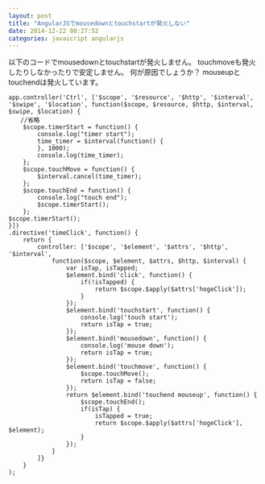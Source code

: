 ```yaml
---
layout: post
title: "AngularJSでmousedownとtouchstartが発火しない"
date: 2014-12-22 00:27:52
categories: javascript angularjs
---
```

<p>以下のコードでmousedownとtouchstartが発火しません。
touchmoveも発火したりしなかったりで安定しません。
何が原因でしょうか？
mouseupとtouchendは発火しています。</p>

<pre><code>app.controller('Ctrl', ['$scope', '$resource', '$http', '$interval', '$swipe', '$location', function($scope, $resource, $http, $interval, $swipe, $location) {
　　//省略
    $scope.timerStart = function() {
        console.log("timer start");
        time_timer = $interval(function() {
        }, 1000);
        console.log(time_timer);
    };
    $scope.touchMove = function() {
        $interval.cancel(time_timer);
    };
    $scope.touchEnd = function() {
        console.log("touch end");
        $scope.timerStart();
    };
$scope.timerStart();
}])
.directive('timeClick', function() {
    return {
        controller: ['$scope', '$element', '$attrs', '$http', '$interval',
            function($scope, $element, $attrs, $http, $interval) {
                var isTap, isTapped;
                $element.bind('click', function() {
                    if(!isTapped) {
                        return $scope.$apply($attrs['hogeClick']);
                    }
                });
                $element.bind('touchstart', function() {
                    console.log('touch start');
                    return isTap = true;
                });
                $element.bind('mousedown', function() {
                    console.log('mouse down');
                    return isTap = true;
                });
                $element.bind('touchmove', function() {
                    $scope.touchMove();
                    return isTap = false;
                });
                return $element.bind('touchend mouseup', function() {
                    $scope.touchEnd();
                    if(isTap) {
                        isTapped = true;
                        return $scope.$apply($attrs['hogeClick'], $element);
                    }
                });
            }
        ]}
    }
);
</code></pre>
